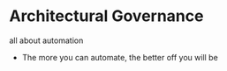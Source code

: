 # Architectural Governance

all about automation

- The more you can automate, the better off you will be


